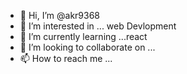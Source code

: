 - 👋 Hi, I’m @akr9368
- 👀 I’m interested in ... web Devlopment
- 🌱 I’m currently learning ...react
- 💞️ I’m looking to collaborate on ...
- 📫 How to reach me ...

<!---
akr9368/akr9368 is a ✨ special ✨ repository because its `README.md` (this file) appears on your GitHub profile.
You can click the Preview link to take a look at your changes.
--->
